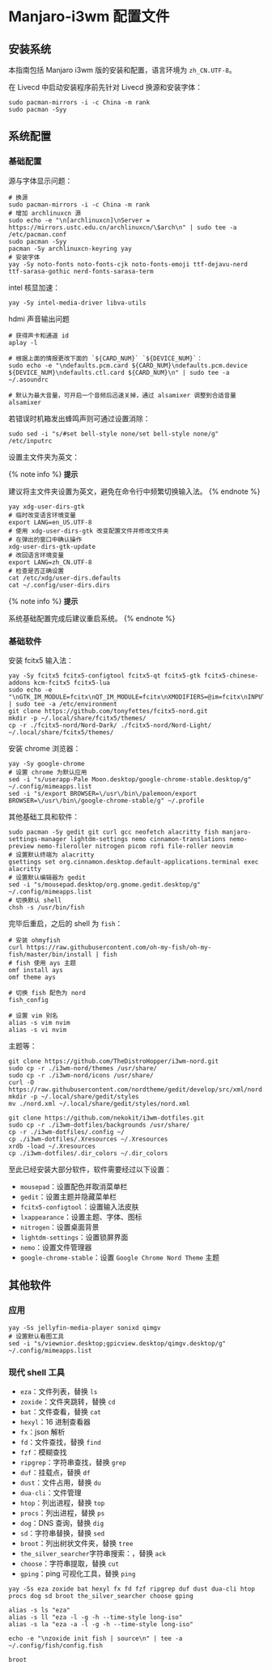 # Manjaro-i3wm 配置文件

## 安装系统

本指南包括 Manjaro i3wm 版的安装和配置，语言环境为 `zh_CN.UTF-8`。

在 Livecd 中启动安装程序前先针对 Livecd 换源和安装字体：

```shell
sudo pacman-mirrors -i -c China -m rank
sudo pacman -Syy
```

## 系统配置

### 基础配置

源与字体显示问题：

```shell
# 换源
sudo pacman-mirrors -i -c China -m rank
# 增加 archlinuxcn 源
sudo echo -e "\n[archlinuxcn]\nServer = https://mirrors.ustc.edu.cn/archlinuxcn/\$arch\n" | sudo tee -a /etc/pacman.conf
sudo pacman -Syy
pacman -Sy archlinuxcn-keyring yay
# 安装字体
yay -Sy noto-fonts noto-fonts-cjk noto-fonts-emoji ttf-dejavu-nerd ttf-sarasa-gothic nerd-fonts-sarasa-term
```

intel 核显加速：

```shell
yay -Sy intel-media-driver libva-utils
```

hdmi 声音输出问题

```shell
# 获得声卡和通道 id
aplay -l

# 根据上面的情报更改下面的 `${CARD_NUM}` `${DEVICE_NUM}`：
sudo echo -e "\ndefaults.pcm.card ${CARD_NUM}\ndefaults.pcm.device ${DEVICE_NUM}\ndefaults.ctl.card ${CARD_NUM}\n" | sudo tee -a ~/.asoundrc

# 默认为最大音量，可开启一个音频后迅速关掉，通过 alsamixer 调整到合适音量
alsamixer
```

若错误时机箱发出蜂鸣声则可通过设置消除：

```shell
sudo sed -i "s/#set bell-style none/set bell-style none/g" /etc/inputrc
```

设置主文件夹为英文：

{% note info %}
**提示**

建议将主文件夹设置为英文，避免在命令行中频繁切换输入法。
{% endnote %}

```shell
yay xdg-user-dirs-gtk
# 临时改变语言环境变量
export LANG=en_US.UTF-8
# 使用 xdg-user-dirs-gtk 改变配置文件并修改文件夹
# 在弹出的窗口中确认操作
xdg-user-dirs-gtk-update
# 改回语言环境变量
export LANG=zh_CN.UTF-8
# 检查是否正确设置
cat /etc/xdg/user-dirs.defaults
cat ~/.config/user-dirs.dirs
```

{% note info %}
**提示**

系统基础配置完成后建议重启系统。
{% endnote %}

### 基础软件

安装 fcitx5 输入法：

```shell
yay -Sy fcitx5 fcitx5-configtool fcitx5-qt fcitx5-gtk fcitx5-chinese-addons kcm-fcitx5 fcitx5-lua
sudo echo -e "\nGTK_IM_MODULE=fcitx\nQT_IM_MODULE=fcitx\nXMODIFIERS=@im=fcitx\nINPUT_METHOD=fcitx\nSDL_IM_MODULE=fcitx\n" | sudo tee -a /etc/environment
git clone https://github.com/tonyfettes/fcitx5-nord.git
mkdir -p ~/.local/share/fcitx5/themes/
cp -r ./fcitx5-nord/Nord-Dark/ ./fcitx5-nord/Nord-Light/ ~/.local/share/fcitx5/themes/
```

安装 chrome 浏览器：

```shell
yay -Sy google-chrome
# 设置 chrome 为默认应用
sed -i "s/userapp-Pale Moon.desktop/google-chrome-stable.desktop/g" ~/.config/mimeapps.list
sed -i "s/export BROWSER=\/usr\/bin\/palemoon/export BROWSER=\/usr\/bin\/google-chrome-stable/g" ~/.profile
```

其他基础工具和软件：

```shell
sudo pacman -Sy gedit git curl gcc neofetch alacritty fish manjaro-settings-manager lightdm-settings nemo cinnamon-translations nemo-preview nemo-fileroller nitrogen picom rofi file-roller neovim
# 设置默认终端为 alacritty
gsettings set org.cinnamon.desktop.default-applications.terminal exec alacritty
# 设置默认编辑器为 gedit
sed -i "s/mousepad.desktop/org.gnome.gedit.desktop/g" ~/.config/mimeapps.list
# 切换默认 shell
chsh -s /usr/bin/fish
```

完毕后重启，之后的 shell 为 `fish`：

```shell
# 安装 ohmyfish
curl https://raw.githubusercontent.com/oh-my-fish/oh-my-fish/master/bin/install | fish
# fish 使用 ays 主题
omf install ays
omf theme ays

# 切换 fish 配色为 nord
fish_config

# 设置 vim 别名
alias -s vim nvim
alias -s vi nvim
```

主题等：

```shell
git clone https://github.com/TheDistroHopper/i3wm-nord.git
sudo cp -r ./i3wm-nord/themes /usr/share/
sudo cp -r ./i3wm-nord/icons /usr/share/
curl -O https://raw.githubusercontent.com/nordtheme/gedit/develop/src/xml/nord.xml
mkdir -p ~/.local/share/gedit/styles
mv ./nord.xml ~/.local/share/gedit/styles/nord.xml

git clone https://github.com/nekokit/i3wm-dotfiles.git
sudo cp -r ./i3wm-dotfiles/backgrounds /usr/share/
cp -r ./i3wm-dotfiles/.config ~/
cp ./i3wm-dotfiles/.Xresources ~/.Xresources
xrdb -load ~/.Xresources
cp ./i3wm-dotfiles/.dir_colors ~/.dir_colors
```

至此已经安装大部分软件，软件需要经过以下设置：

- `mousepad`：设置配色并取消菜单栏
- `gedit`：设置主题并隐藏菜单栏
- `fcitx5-configtool`：设置输入法皮肤
- `lxappearance`：设置主题、字体、图标
- `nitrogen`：设置桌面背景
- `lightdm-settings`：设置锁屏界面
- `nemo`：设置文件管理器
- `google-chrome-stable`：设置 `Google Chrome Nord Theme` 主题


## 其他软件

### 应用

```shell
yay -Ss jellyfin-media-player sonixd qimgv
# 设置默认看图工具
sed -i "s/viewnior.desktop;gpicview.desktop/qimgv.desktop/g" ~/.config/mimeapps.list
```

### 现代 shell 工具

- `eza`：文件列表，替换 `ls`
- `zoxide`：文件夹跳转，替换 `cd`
- `bat`：文件查看，替换 `cat`
- `hexyl`：16 进制查看器
- `fx`：json 解析
- `fd`：文件查找，替换 `find`
- `fzf`：模糊查找
- `ripgrep`：字符串查找，替换 `grep`
- `duf`：挂载点，替换 `df`
- `dust`：文件占用，替换 `du`
- `dua-cli`：文件管理
- `htop`：列出进程，替换 `top`
- `procs`：列出进程，替换 `ps`
- `dog`：DNS 查询，替换 `dig`
- `sd`：字符串替换，替换 `sed`
- `broot`：列出树状文件夹，替换 `tree`
- `the_silver_searcher`字符串搜索：，替换 `ack`
- `choose`：字符串提取，替换 `cut`
- `gping`：ping 可视化工具，替换 `ping`

```shell
yay -Ss eza zoxide bat hexyl fx fd fzf ripgrep duf dust dua-cli htop procs dog sd broot the_silver_searcher choose gping

alias -s ls "eza"
alias -s ll "eza -l -g -h --time-style long-iso"
alias -s la "eza -a -l -g -h --time-style long-iso"

echo -e "\nzoxide init fish | source\n" | tee -a ~/.config/fish/config.fish

broot
```
